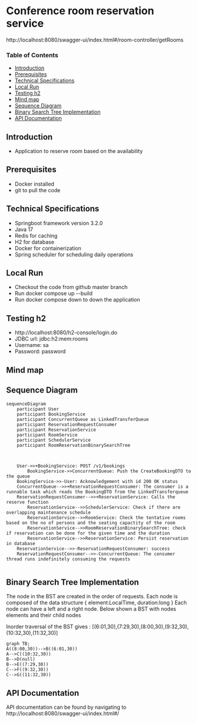 # Conference room reservation service


http://localhost:8080/swagger-ui/index.html#/room-controller/getRooms


### Table of Contents
- [Introduction](#introduction)
- [Prerequisites](#prerequisites)
- [Technical Specifications](#technical-specifications)
- [Local Run](#local-run)
- [Testing h2](#testing-h2)
- [Mind map](#mind-map)
- [Sequence Diagram](#sequence-diagram)
- [Binary Search Tree Implementation](#binary-search-tree-implementation)
- [API Documentation](#)


## Introduction

 - Application to reserve room based on the availability

## Prerequisites
 - Docker installed
 - git to pull the code

## Technical Specifications
 - Springboot framework version 3.2.0
 - Java 17
 - Redis for caching
 - H2 for database
 - Docker for containerization
 - Spring scheduler for scheduling daily operations


## Local Run

 - Checkout the code from github master branch
 - Run docker compose up --build 
 - Run docker compose down to down the application


## Testing h2
 - http://localhost:8080/h2-console/login.do
 - JDBC url: jdbc:h2:mem:rooms
 - Username: sa
 - Password: password


## Mind map



## Sequence Diagram
```mermaid
sequenceDiagram
    participant User
    participant BookingService
    participant ConcurrentQueue as LinkedTransferQueue
    participant ReservationRequestConsumer
    participant ReservationService
    participant RoomService
    participant SchedulerService
    participant RoomReservationBinarySearchTree

    
    
    User->>+BookingService: POST /v1/bookings
        BookingService->>ConcurrentQueue: Push the CreateBookingDTO to the queue
    BookingService->>-User: Acknowledgement with id 200 OK status
    ConcurrentQueue-->>+ReservationRequestConsumer: The consumer is a runnable task which reads the BookingDTO from the LinkedTransferqueue
    ReservationRequestConsumer-->>+ReservationService: Calls the reserve function
        ReservationService-->>SchedulerService: Check if there are overlapping maintenance schedule
        ReservationService-->>RoomService: Check the tentative rooms based on the no of persons and the seating capactity of the room
        ReservationService-->>RoomReservationBinarySearchTree: check if reservation can be done for the given time and the duration
        ReservationService-->>ReservationService: Persist reservation in database
    ReservationService-->>-ReservationRequestConsumer: success
    ReservationRequestConsumer-->>-ConcurrentQueue: The consumer thread runs indefinitely consuming the requests
    
```

## Binary Search Tree Implementation

The node in the BST are created in the order of requests.
Each node is composed of the data structure
{ 
 element:LocalTime,
 duration:long
}
Each node can have a left and a right node.
Below shown a BST with nodes elements and their child nodes

Inorder traversal of the BST gives :
[(6:01,30),(7:29,30),(8:00,30),(9:32,30),(10:32,30),(11:32,30)]

```mermaid
graph TB;
A((8:00,30))-->B((6:01,30))
A-->C((10:32,30))
B-->D(null)
B-->E((7:29,30))
C-->F((9:32,30))
C-->G((11:32,30))

```

## API Documentation
API documentation can be found by navigating to http://localhost:8080/swagger-ui/index.html#/



